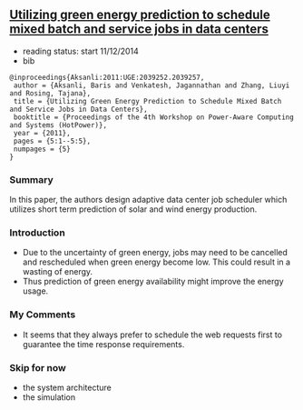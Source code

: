 ## [Utilizing green energy prediction to schedule mixed batch and service jobs in data centers](http://dl.acm.org/citation.cfm?id=2039257)

- reading status: start 11/12/2014
- bib
```
@inproceedings{Aksanli:2011:UGE:2039252.2039257,
 author = {Aksanli, Baris and Venkatesh, Jagannathan and Zhang, Liuyi and Rosing, Tajana},
 title = {Utilizing Green Energy Prediction to Schedule Mixed Batch and Service Jobs in Data Centers},
 booktitle = {Proceedings of the 4th Workshop on Power-Aware Computing and Systems (HotPower)},
 year = {2011},
 pages = {5:1--5:5},
 numpages = {5}
} 
```

### Summary
In this paper, the authors design adaptive data center job scheduler which utilizes short term prediction of solar and wind energy production.

### Introduction
- Due to the uncertainty of green energy, jobs may need to be cancelled and rescheduled when green energy become low. This could result in a wasting of energy.
- Thus prediction of green energy availability might improve the energy usage.

### My Comments
- It seems that they always prefer to schedule the web requests first to guarantee the time response requirements.

### Skip for now
- the system architecture
- the simulation
